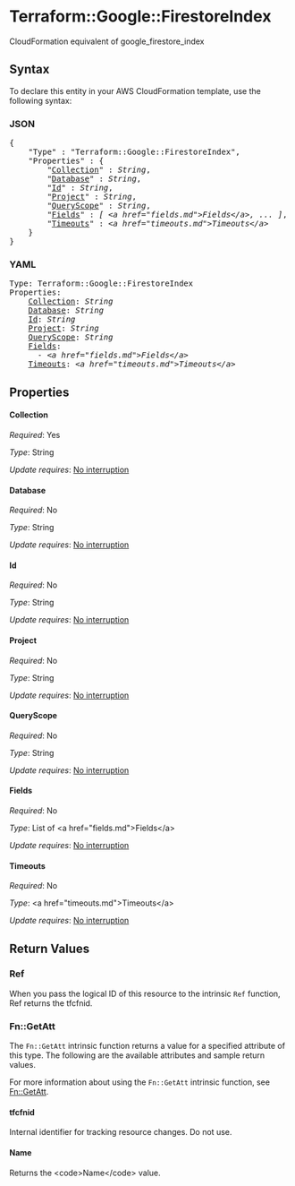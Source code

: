 # Terraform::Google::FirestoreIndex

CloudFormation equivalent of google_firestore_index

## Syntax

To declare this entity in your AWS CloudFormation template, use the following syntax:

### JSON

<pre>
{
    "Type" : "Terraform::Google::FirestoreIndex",
    "Properties" : {
        "<a href="#collection" title="Collection">Collection</a>" : <i>String</i>,
        "<a href="#database" title="Database">Database</a>" : <i>String</i>,
        "<a href="#id" title="Id">Id</a>" : <i>String</i>,
        "<a href="#project" title="Project">Project</a>" : <i>String</i>,
        "<a href="#queryscope" title="QueryScope">QueryScope</a>" : <i>String</i>,
        "<a href="#fields" title="Fields">Fields</a>" : <i>[ &lt;a href=&#34;fields.md&#34;&gt;Fields&lt;/a&gt;, ... ]</i>,
        "<a href="#timeouts" title="Timeouts">Timeouts</a>" : <i>&lt;a href=&#34;timeouts.md&#34;&gt;Timeouts&lt;/a&gt;</i>
    }
}
</pre>

### YAML

<pre>
Type: Terraform::Google::FirestoreIndex
Properties:
    <a href="#collection" title="Collection">Collection</a>: <i>String</i>
    <a href="#database" title="Database">Database</a>: <i>String</i>
    <a href="#id" title="Id">Id</a>: <i>String</i>
    <a href="#project" title="Project">Project</a>: <i>String</i>
    <a href="#queryscope" title="QueryScope">QueryScope</a>: <i>String</i>
    <a href="#fields" title="Fields">Fields</a>: <i>
      - &lt;a href=&#34;fields.md&#34;&gt;Fields&lt;/a&gt;</i>
    <a href="#timeouts" title="Timeouts">Timeouts</a>: <i>&lt;a href=&#34;timeouts.md&#34;&gt;Timeouts&lt;/a&gt;</i>
</pre>

## Properties

#### Collection

_Required_: Yes

_Type_: String

_Update requires_: [No interruption](https://docs.aws.amazon.com/AWSCloudFormation/latest/UserGuide/using-cfn-updating-stacks-update-behaviors.html#update-no-interrupt)

#### Database

_Required_: No

_Type_: String

_Update requires_: [No interruption](https://docs.aws.amazon.com/AWSCloudFormation/latest/UserGuide/using-cfn-updating-stacks-update-behaviors.html#update-no-interrupt)

#### Id

_Required_: No

_Type_: String

_Update requires_: [No interruption](https://docs.aws.amazon.com/AWSCloudFormation/latest/UserGuide/using-cfn-updating-stacks-update-behaviors.html#update-no-interrupt)

#### Project

_Required_: No

_Type_: String

_Update requires_: [No interruption](https://docs.aws.amazon.com/AWSCloudFormation/latest/UserGuide/using-cfn-updating-stacks-update-behaviors.html#update-no-interrupt)

#### QueryScope

_Required_: No

_Type_: String

_Update requires_: [No interruption](https://docs.aws.amazon.com/AWSCloudFormation/latest/UserGuide/using-cfn-updating-stacks-update-behaviors.html#update-no-interrupt)

#### Fields

_Required_: No

_Type_: List of &lt;a href=&#34;fields.md&#34;&gt;Fields&lt;/a&gt;

_Update requires_: [No interruption](https://docs.aws.amazon.com/AWSCloudFormation/latest/UserGuide/using-cfn-updating-stacks-update-behaviors.html#update-no-interrupt)

#### Timeouts

_Required_: No

_Type_: &lt;a href=&#34;timeouts.md&#34;&gt;Timeouts&lt;/a&gt;

_Update requires_: [No interruption](https://docs.aws.amazon.com/AWSCloudFormation/latest/UserGuide/using-cfn-updating-stacks-update-behaviors.html#update-no-interrupt)

## Return Values

### Ref

When you pass the logical ID of this resource to the intrinsic `Ref` function, Ref returns the tfcfnid.

### Fn::GetAtt

The `Fn::GetAtt` intrinsic function returns a value for a specified attribute of this type. The following are the available attributes and sample return values.

For more information about using the `Fn::GetAtt` intrinsic function, see [Fn::GetAtt](https://docs.aws.amazon.com/AWSCloudFormation/latest/UserGuide/intrinsic-function-reference-getatt.html).

#### tfcfnid

Internal identifier for tracking resource changes. Do not use.

#### Name

Returns the &lt;code&gt;Name&lt;/code&gt; value.

